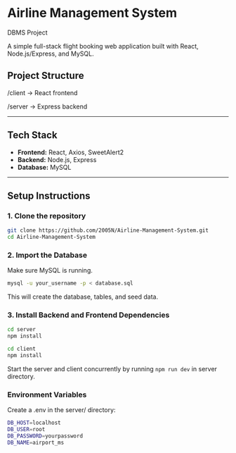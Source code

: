 # Airline Management System

DBMS Project

A simple full-stack flight booking web application built with React, Node.js/Express, and MySQL.

## Project Structure
/client -> React frontend 

/server -> Express backend



---

##  Tech Stack

- **Frontend:** React, Axios, SweetAlert2  
- **Backend:** Node.js, Express  
- **Database:** MySQL  

---

## Setup Instructions

### 1. Clone the repository

```bash
git clone https://github.com/2005N/Airline-Management-System.git
cd Airline-Management-System
```

### 2.  Import the Database
Make sure MySQL is running.

```bash
mysql -u your_username -p < database.sql
```
This will create the database, tables, and seed data.

### 3. Install Backend and Frontend Dependencies
```bash
cd server
npm install
```
```bash
cd client
npm install

```
Start the server and client concurrently by running `npm run dev` in server directory.

### Environment Variables
Create a .env in the server/ directory:
```bash
DB_HOST=localhost
DB_USER=root
DB_PASSWORD=yourpassword
DB_NAME=airport_ms
```
